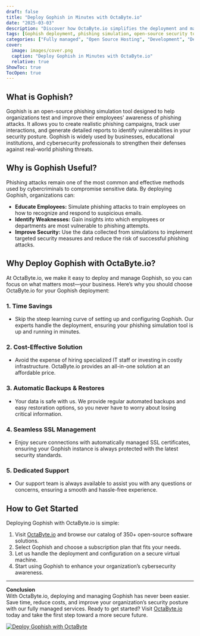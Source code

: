 ```yaml
---
draft: false
title: "Deploy Gophish in Minutes with OctaByte.io"
date: "2025-03-03"
description: "Discover how OctaByte.io simplifies the deployment and management of Gophish, a powerful open-source phishing simulation tool. Save time, reduce costs, and enhance your organization's security posture with our fully managed services."
tags: [Gophish deployment, phishing simulation, open-source security tools, managed Gophish, OctaByte, cybersecurity, phishing awareness, automated backups, SSL management, IT security solutions]
categories: ["Fully managed", "Open Source Hosting", "Development", "Dev Tools", "Gophish"]
cover:
  image: images/cover.png
  caption: "Deploy Gophish in Minutes with OctaByte.io"
  relative: true
ShowToc: true
TocOpen: true
---
```



## What is Gophish?

Gophish is an open-source phishing simulation tool designed to help organizations test and improve their employees' awareness of phishing attacks. It allows you to create realistic phishing campaigns, track user interactions, and generate detailed reports to identify vulnerabilities in your security posture. Gophish is widely used by businesses, educational institutions, and cybersecurity professionals to strengthen their defenses against real-world phishing threats.

## Why is Gophish Useful?

Phishing attacks remain one of the most common and effective methods used by cybercriminals to compromise sensitive data. By deploying Gophish, organizations can:

- **Educate Employees:** Simulate phishing attacks to train employees on how to recognize and respond to suspicious emails.
- **Identify Weaknesses:** Gain insights into which employees or departments are most vulnerable to phishing attempts.
- **Improve Security:** Use the data collected from simulations to implement targeted security measures and reduce the risk of successful phishing attacks.

## Why Deploy Gophish with OctaByte.io?

At OctaByte.io, we make it easy to deploy and manage Gophish, so you can focus on what matters most—your business. Here’s why you should choose OctaByte.io for your Gophish deployment:

### 1. **Time Savings**
   - Skip the steep learning curve of setting up and configuring Gophish. Our experts handle the deployment, ensuring your phishing simulation tool is up and running in minutes.

### 2. **Cost-Effective Solution**
   - Avoid the expense of hiring specialized IT staff or investing in costly infrastructure. OctaByte.io provides an all-in-one solution at an affordable price.

### 3. **Automatic Backups & Restores**
   - Your data is safe with us. We provide regular automated backups and easy restoration options, so you never have to worry about losing critical information.

### 4. **Seamless SSL Management**
   - Enjoy secure connections with automatically managed SSL certificates, ensuring your Gophish instance is always protected with the latest security standards.

### 5. **Dedicated Support**
   - Our support team is always available to assist you with any questions or concerns, ensuring a smooth and hassle-free experience.

## How to Get Started

Deploying Gophish with OctaByte.io is simple:

1. Visit [OctaByte.io](https://octabyte.io) and browse our catalog of 350+ open-source software solutions.
2. Select Gophish and choose a subscription plan that fits your needs.
3. Let us handle the deployment and configuration on a secure virtual machine.
4. Start using Gophish to enhance your organization’s cybersecurity awareness.

---

**Conclusion**  
With OctaByte.io, deploying and managing Gophish has never been easier. Save time, reduce costs, and improve your organization’s security posture with our fully managed services. Ready to get started? Visit [OctaByte.io](https://octabyte.io) today and take the first step toward a more secure future.

[![Deploy Gophish with OctaByte](/images/deploy-on-octabyte.png)](https://octabyte.io/fully-managed-open-source-services/development/dev-tools/gophish)